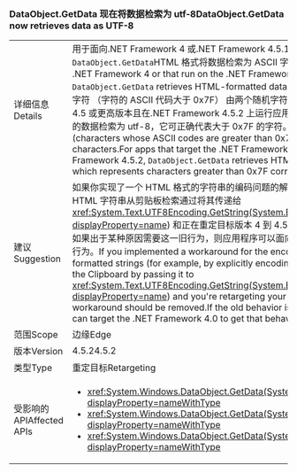 ### <a name="dataobjectgetdata-now-retrieves-data-as-utf-8"></a><span data-ttu-id="1fff6-101">DataObject.GetData 现在将数据检索为 utf-8</span><span class="sxs-lookup"><span data-stu-id="1fff6-101">DataObject.GetData now retrieves data as UTF-8</span></span>

|   |   |
|---|---|
|<span data-ttu-id="1fff6-102">详细信息</span><span class="sxs-lookup"><span data-stu-id="1fff6-102">Details</span></span>|<span data-ttu-id="1fff6-103">用于面向.NET Framework 4 或.NET Framework 4.5.1 或更早版本上运行的应用程序<code>DataObject.GetData</code>HTML 格式将数据检索为 ASCII 字符串。</span><span class="sxs-lookup"><span data-stu-id="1fff6-103">For apps that target the .NET Framework 4 or that run on the .NET Framework 4.5.1 or earlier versions, <code>DataObject.GetData</code> retrieves HTML-formatted data as an ASCII string.</span></span> <span data-ttu-id="1fff6-104">因此，非 ASCII 字符 （字符的 ASCII 代码大于 0x7F） 由两个随机字符表示。对于面向.NET Framework 4.5 或更高版本且在.NET Framework 4.5.2 上运行应用， <code>DataObject.GetData</code> HTML 格式的数据检索为 utf-8，它可正确代表大于 0x7F 的字符。</span><span class="sxs-lookup"><span data-stu-id="1fff6-104">As a result, non-ASCII characters (characters whose ASCII codes are greater than 0x7F) are represented by two random characters.For apps that target the .NET Framework 4.5 or later and run on the .NET Framework 4.5.2, <code>DataObject.GetData</code> retrieves HTML-formatted data as UTF-8, which represents characters greater than 0x7F correctly.</span></span>|
|<span data-ttu-id="1fff6-105">建议</span><span class="sxs-lookup"><span data-stu-id="1fff6-105">Suggestion</span></span>|<span data-ttu-id="1fff6-106">如果你实现了一个 HTML 格式的字符串的编码问题的解决方法 (例如，进行显式编码的 HTML 字符串从剪贴板检索通过将其传递给<xref:System.Text.UTF8Encoding.GetString(System.Byte[],System.Int32,System.Int32)?displayProperty=name>) 和正在重定目标版本 4 到 4.5，你的应用程序解决方法，应删除。如果出于某种原因需要这一旧行为，则应用程序可以面向.NET Framework 4.0，若要获得该行为。</span><span class="sxs-lookup"><span data-stu-id="1fff6-106">If you implemented a workaround for the encoding problem with HTML-formatted strings (for example, by explicitly encoding the HTML string retrieved from the Clipboard by passing it to <xref:System.Text.UTF8Encoding.GetString(System.Byte[],System.Int32,System.Int32)?displayProperty=name>) and you're retargeting your app from version 4 to 4.5, that workaround should be removed.If the old behavior is needed for some reason, the app can target the .NET Framework 4.0 to get that behavior.</span></span>|
|<span data-ttu-id="1fff6-107">范围</span><span class="sxs-lookup"><span data-stu-id="1fff6-107">Scope</span></span>|<span data-ttu-id="1fff6-108">边缘</span><span class="sxs-lookup"><span data-stu-id="1fff6-108">Edge</span></span>|
|<span data-ttu-id="1fff6-109">版本</span><span class="sxs-lookup"><span data-stu-id="1fff6-109">Version</span></span>|<span data-ttu-id="1fff6-110">4.5.2</span><span class="sxs-lookup"><span data-stu-id="1fff6-110">4.5.2</span></span>|
|<span data-ttu-id="1fff6-111">类型</span><span class="sxs-lookup"><span data-stu-id="1fff6-111">Type</span></span>|<span data-ttu-id="1fff6-112">重定目标</span><span class="sxs-lookup"><span data-stu-id="1fff6-112">Retargeting</span></span>|
|<span data-ttu-id="1fff6-113">受影响的 API</span><span class="sxs-lookup"><span data-stu-id="1fff6-113">Affected APIs</span></span>|<ul><li><xref:System.Windows.DataObject.GetData(System.String)?displayProperty=nameWithType></li><li><xref:System.Windows.DataObject.GetData(System.Type)?displayProperty=nameWithType></li><li><xref:System.Windows.DataObject.GetData(System.String,System.Boolean)?displayProperty=nameWithType></li></ul>|

